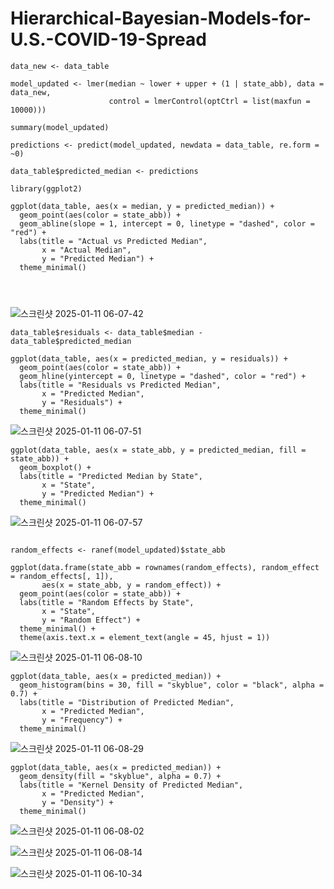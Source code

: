 # Hierarchical-Bayesian-Models-for-U.S.-COVID-19-Spread



```
data_new <- data_table

model_updated <- lmer(median ~ lower + upper + (1 | state_abb), data = data_new,
                      control = lmerControl(optCtrl = list(maxfun = 10000)))

summary(model_updated)

predictions <- predict(model_updated, newdata = data_table, re.form = ~0)

data_table$predicted_median <- predictions

library(ggplot2)

ggplot(data_table, aes(x = median, y = predicted_median)) +
  geom_point(aes(color = state_abb)) +
  geom_abline(slope = 1, intercept = 0, linetype = "dashed", color = "red") +  
  labs(title = "Actual vs Predicted Median",
       x = "Actual Median",
       y = "Predicted Median") +
  theme_minimal()




```

![스크린샷 2025-01-11 06-07-42](https://github.com/user-attachments/assets/438f26d0-a72e-47fa-93e8-ac8ee16b01c5)

```
data_table$residuals <- data_table$median - data_table$predicted_median

ggplot(data_table, aes(x = predicted_median, y = residuals)) +
  geom_point(aes(color = state_abb)) +
  geom_hline(yintercept = 0, linetype = "dashed", color = "red") +  
  labs(title = "Residuals vs Predicted Median",
       x = "Predicted Median",
       y = "Residuals") +
  theme_minimal()

```

![스크린샷 2025-01-11 06-07-51](https://github.com/user-attachments/assets/05d0a1c1-3c75-4c2f-bacb-520043c34994)

```
ggplot(data_table, aes(x = state_abb, y = predicted_median, fill = state_abb)) +
  geom_boxplot() +
  labs(title = "Predicted Median by State",
       x = "State",
       y = "Predicted Median") +
  theme_minimal()

```

![스크린샷 2025-01-11 06-07-57](https://github.com/user-attachments/assets/9bba9409-4ac9-4d09-a8fb-fcd3a2ede352)
```

random_effects <- ranef(model_updated)$state_abb

ggplot(data.frame(state_abb = rownames(random_effects), random_effect = random_effects[, 1]),
       aes(x = state_abb, y = random_effect)) +
  geom_point(aes(color = state_abb)) +
  labs(title = "Random Effects by State",
       x = "State",
       y = "Random Effect") +
  theme_minimal() +
  theme(axis.text.x = element_text(angle = 45, hjust = 1))  
```

![스크린샷 2025-01-11 06-08-10](https://github.com/user-attachments/assets/5c44dfa1-99aa-4b22-aa0d-401951c16438)

```
ggplot(data_table, aes(x = predicted_median)) +
  geom_histogram(bins = 30, fill = "skyblue", color = "black", alpha = 0.7) +
  labs(title = "Distribution of Predicted Median",
       x = "Predicted Median",
       y = "Frequency") +
  theme_minimal()
```


![스크린샷 2025-01-11 06-08-29](https://github.com/user-attachments/assets/5fee88c5-cec3-4674-be62-2297bcf0f512)

```
ggplot(data_table, aes(x = predicted_median)) +
  geom_density(fill = "skyblue", alpha = 0.7) +
  labs(title = "Kernel Density of Predicted Median",
       x = "Predicted Median",
       y = "Density") +
  theme_minimal()
```

![스크린샷 2025-01-11 06-08-02](https://github.com/user-attachments/assets/45f9c9db-5dbd-4c7d-8bdf-befa22a2b6ec)



![스크린샷 2025-01-11 06-08-14](https://github.com/user-attachments/assets/2602bbf6-c213-44ce-a4b7-bdcd12860da8)

![스크린샷 2025-01-11 06-10-34](https://github.com/user-attachments/assets/b1b5e933-4761-4c65-a27d-11151f6a8040)
